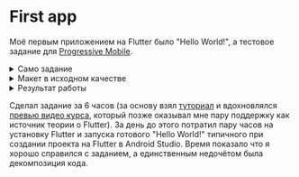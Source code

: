 # First app

Моё первым приложением на Flutter было "Hello World!", а тестовое задание для [Progressive Mobile][Pmobi].

<details>
  <summary>Само задание</summary>
  Задание с уменьшенным иозображением макета
  
  ![task screen][TaskScreen]
</details>

<details>
  <summary>Макет в исходном качестве</summary>  

  ![layout origin][LayoutOrigin]
</details>
<details>
  <summary>Результат работы</summary>  
  
  ![layout origin][Result]
</details>

Сделал задание за 6 часов (за основу взял [туториал][FlutterTutorial] и вдохновлялся [превью видео курса][AcademiamindCrushCourse], который позже оказывал мне пару поддержку как источник теории о Flutter). За день до этого потратил пару часов на установку Flutter и запуска готового "Hello World!" типичного при создании проекта на Flutter в Android Studio. Время показало что я хорошо справился с заданием, а единственным недочётом была декомпозиция кода.

[Pmobi]:<https://pmobi.ru/>
[TaskScreen]:<https://github.com/iebrosalin/mobile/blob/master/readme/flutter/first_app/task.png>
[LayoutOrigin]:<https://github.com/iebrosalin/mobile/blob/master/readme/flutter/first_app/task_screen.jpg>
[Result]:<https://github.com/iebrosalin/mobile/blob/master/readme/flutter/first_app/result_screen.jpg>
[FlutterTutorial]:<https://flutter.dev/docs/development/ui/layout/tutorial>
[AcademiamindCrushCourse]:<https://www.youtube.com/watch?v=x0uinJvhNxI>
